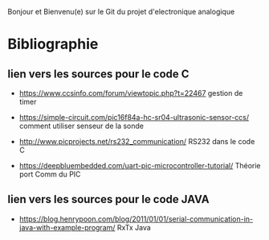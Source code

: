 Bonjour et Bienvenu(e) sur le Git du projet d'electronique analogique

# Bibliographie

## lien vers les sources pour le code C

* https://www.ccsinfo.com/forum/viewtopic.php?t=22467 						gestion de timer
* https://simple-circuit.com/pic16f84a-hc-sr04-ultrasonic-sensor-ccs/ 				comment utiliser senseur de la sonde
* http://www.picprojects.net/rs232_communication/ 						RS232 dans le code C

* https://deepbluembedded.com/uart-pic-microcontroller-tutorial/ 					Théorie port Comm du PIC

## lien vers les sources pour le code JAVA

* https://blog.henrypoon.com/blog/2011/01/01/serial-communication-in-java-with-example-program/	RxTx Java

